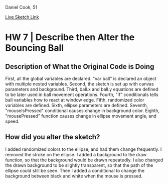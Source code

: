 Daniel Cook, 51

[Live Sketch Link](https://danandcook.github.io/120-work/hw-7/)


# HW 7 | Describe then Alter the Bouncing Ball

## Description of What the Original Code is Doing

First, all the global variables are declared. "var ball" is declared an object with multiple nested variables.
Second, the sketch is set up with canvas parameters and background.
Third, ball.x and ball.y equations are defined to be later used in ball movement operations.
Fourth, "if" conditionals tells ball variables how to react at window edge.
Fifth, randomized color variables are defined.
Sixth, ellipse parameters are defined.
Seventh, "mouseIsPressed" conditional causes change in background color.
Eighth, "mousePressed" function causes change in ellipse movement angle, and speed.


## How did you alter the sketch?

I added randomized colors to the ellipse, and had them change frequently. I removed the stroke on the ellipse. I added a background to the draw function, so that the background would be drawn repeatedly. I also changed the drawn background to be slightly transparent, so that the path of the ellipse could still be seen. Then I added a conditional to change the background between black and white when the mouse is pressed.
